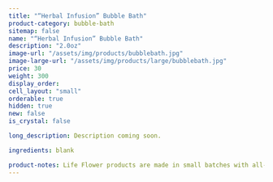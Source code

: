```yaml
---
title: "“Herbal Infusion” Bubble Bath"
product-category: bubble-bath
sitemap: false
name: "“Herbal Infusion” Bubble Bath"
description: "2.0oz"
image-url: "/assets/img/products/bubblebath.jpg"
image-large-url: "/assets/img/products/large/bubblebath.jpg"
price: 30
weight: 300
display_order:
cell_layout: "small"
orderable: true
hidden: true
new: false
is_crystal: false

long_description: Description coming soon.

ingredients: blank

product-notes: Life Flower products are made in small batches with all-natural and boutique ingredients. Most orders are processed within 3 days of being placed.
---
```

